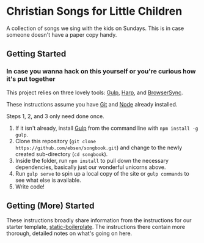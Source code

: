 # Christian Songs for Little Children

A collection of songs we sing with the kids on Sundays. This is in case someone doesn't have a paper copy handy.

## Getting Started
### In case you wanna hack on this yourself or you're curious how it's put together
This project relies on three lovely tools: [Gulp], [Harp], and [BrowserSync].

These instructions assume you have [Git] and [Node] already installed.

Steps 1, 2, and 3 only need done once.

1. If it isn't already, install [Gulp] from the command line with `npm install -g gulp`.
2. Clone this repository (`git clone https://github.com/ebsen/songbook.git`) and change to the newly created sub-directory (`cd songbook`).
3. Inside the folder, run `npm install` to pull down the necessary dependencies, basically just our wonderful unicorns above.
5. Run `gulp serve` to spin up a local copy of the site or `gulp commands` to see what else is available.
4. Write code!

## Getting (More) Started
These instructions broadly share information from the instructions for our starter template, [static-boilerplate]. The instructions there contain more thorough, detailed notes on what's going on here.

[BrowserSync]: http://www.browsersync.io/
[Git]: http://git-scm.com/
[Gulp]: http://gulpjs.com/
[Harp]: http://harpjs.com/
[Node]: http://nodejs.org/
[static-boilerplate]: https://github.com/SDState/static-boilerplate
